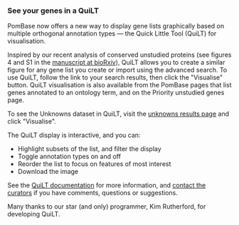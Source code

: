 ### See your genes in a QuiLT
<!-- newsfeed_thumbnail: QLT.png -->

PomBase now offers a new way to display gene lists graphically based
on multiple orthogonal annotation types &mdash; the Quick Little Tool
(QuiLT) for visualisation.

Inspired by our recent analysis of conserved unstudied proteins (see
figures 4 and S1 in the [manuscript at bioRxiv](https://www.biorxiv.org/content/early/2018/11/16/469569)), 
QuiLT allows you to create a similar figure for any gene list you
create or import using the advanced search. To use QuiLT, follow the
link to your search results, then click the "Visualise" button. QuiLT
visualisation is also available from the PomBase pages that list genes
annotated to an ontology term, and on the Priority unstudied genes
page.

To see the Unknowns dataset in QuiLT, visit the [unknowns results page](query/results/from/predefined/priority-unstudied-genes:conserved_unknown)
and click "Visualise".

The QuiLT display is interactive, and you can:

- Highlight subsets of the list, and filter the display
- Toggle annotation types on and off
- Reorder the list to focus on features of most interest
- Download the image

See the [QuiLT documentation](documentation/quick-little-tool)
for more information, and [contact the curators](mailto:helpdesk@pombase.org)
if you have comments, questions or suggestions.

Many thanks to our star (and only) programmer, Kim Rutherford, for
developing QuiLT.

